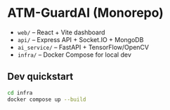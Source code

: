 # ATM-GuardAI (Monorepo)

- `web/` – React + Vite dashboard  
- `api/` – Express API + Socket.IO + MongoDB  
- `ai_service/` – FastAPI + TensorFlow/OpenCV  
- `infra/` – Docker Compose for local dev

## Dev quickstart
```bash
cd infra
docker compose up --build
